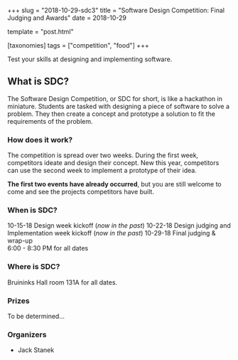 +++
slug = "2018-10-29-sdc3"
title = "Software Design Competition: Final Judging and Awards"
date = 2018-10-29

template = "post.html"

[taxonomies]
tags = ["competition", "food"]
+++

Test your skills at designing and implementing software.

<!-- more -->

## What is SDC?

The Software Design Competition, or SDC for short, is like a
hackathon in miniature. Students are tasked with designing a piece of
software to solve a problem. They then create a concept and prototype
a solution to fit the requirements of the problem.

### How does it work?

The competition is spread over two weeks. During the first week,
competitors ideate and design their concept. New this year,
competitors can use the second week to implement a prototype of their
idea.

**The first two events have already occurred**, but you are still welcome
to come and see the projects competitors have built.

### When is SDC?
10-15-18 Design week kickoff (*now in the past*)
10-22-18 Design judging and Implementation week kickoff (*now in the past*)
10-29-18 Final judging & wrap-up  
6:00 - 8:30 PM for all dates  

### Where is SDC?
Bruininks Hall room 131A for all dates.  


### Prizes

To be determined...

### Organizers

- Jack Stanek
